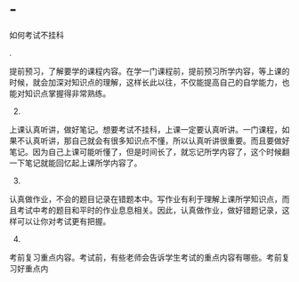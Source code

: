 # -
如何考试不挂科

.

提前预习，了解要学的课程内容。在学一门课程前，提前预习所学内容，等上课的时候，就会加深对知识点的理解，这样长此以往，不仅能提高自己的自学能力，也能对知识点掌握得非常熟练。

2.

上课认真听讲，做好笔记。想要考试不挂科，上课一定要认真听讲。一门课程，如果不认真听讲，那自己就会有很多知识点不懂，所以认真听讲很重要。而且要做好笔记。因为自己上课可能听懂了，但是时间长了，就忘记所学内容了，这个时候翻一下笔记就能回忆起上课所学内容了。

3.

认真做作业，不会的题目记录在错题本中。写作业有利于理解上课所学知识点，而且考试中考的题目和平时的作业息息相关。因此，认真做作业，做好错题记录，这样可以让你对考试更有把握。

4.

考前复习重点内容。考试前，有些老师会告诉学生考试的重点内容有哪些。考前复习好重点内
